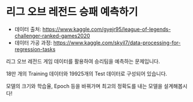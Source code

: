 # 리그 오브 레전드 승패 예측하기
- 데이터 출처: https://www.kaggle.com/gyejr95/league-of-legends-challenger-ranked-games2020
- 데이터 가공 과정: https://www.kaggle.com/skyil7/data-processing-for-regression-tasks

리그 오브 레전드 게임 데이터를 활용하여 승리팀을 예측하는 문제입니다.

18만 개의 Training 데이터와 19925개의 Test 데이터로 구성되어 있습니다.

모델의 크기와 학습율, Epoch 등을 바꿔가며 최고의 정확도를 내는 모델을 설계해봅시다!